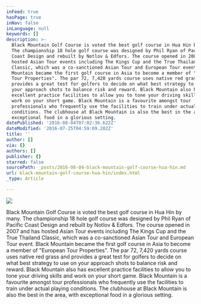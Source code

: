 ```yaml
---
inFeed: true
hasPage: true
inNav: false
inLanguage: null
keywords: []
description: >-
  Black Mountain Golf Course is voted the best golf course in Hua Hin by many.
  The championship 18 hole golf course was designed by Phil Ryan of Pacific
  Coast Design and rebuilt by Notlov & Edfors. The course opened in 2007 and has
  hosted Asian Tour events including The Kings Cup and the True Thailand
  Classic, which was a co-sanctioned Asian Tour and European Tour event. Black
  Mountain became the first golf course in Asia to become a member of "European
  Tour Properties". The par 72, 7,420 yards course uses native red grass and
  provides a great test for golfers to decide on what best strategy to use on
  your approach shots to balance risk and reward. Black Mountain also has
  excellent practice facilities to allow you to tone your driving skills and
  work on your short game. Black Mountain is a favourite amongst tour
  professionals who frequently use the facilities to train under actual playing
  conditions. The clubhouse at Black Mountain is also the best in the area, with
  exceptional food in a glorious setting.
datePublished: '2016-08-04T07:02:36.622Z'
dateModified: '2016-07-25T04:59:09.282Z'
title: ''
author: []
via: {}
authors: []
publisher: {}
starred: false
sourcePath: _posts/2016-08-04-black-mountain-golf-course-hua-hin.md
url: black-mountain-golf-course-hua-hin/index.html
_type: Article

---
```

![](https://the-grid-user-content.s3-us-west-2.amazonaws.com/2cb1f049-b809-4fa3-82b2-7c18a2742913.jpg)

Black Mountain Golf Course is voted the best golf course in Hua Hin by many. The championship 18 hole golf course was designed by Phil Ryan of Pacific Coast Design and rebuilt by Notlov & Edfors. The course opened in 2007 and has hosted Asian Tour events including The Kings Cup and the True Thailand Classic, which was a co-sanctioned Asian Tour and European Tour event. Black Mountain became the first golf course in Asia to become a member of "European Tour Properties". The par 72, 7,420 yards course uses native red grass and provides a great test for golfers to decide on what best strategy to use on your approach shots to balance risk and reward. Black Mountain also has excellent practice facilities to allow you to tone your driving skills and work on your short game. Black Mountain is a favourite amongst tour professionals who frequently use the facilities to train under actual playing conditions. The clubhouse at Black Mountain is also the best in the area, with exceptional food in a glorious setting.